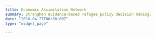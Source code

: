 ```yaml
---
title: Economic Assimilation Network
summary: Strenghen evidence-based refugee policy decision making. 
date: "2016-04-27T00:00:00Z"
type: "widget_page"

---
```



